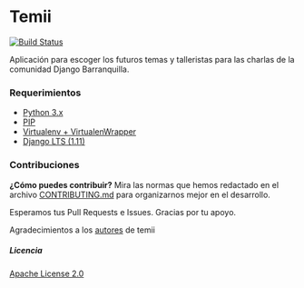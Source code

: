 # Temii

[![Build Status](https://travis-ci.org/PyBAQ/temii.svg?branch=master)](https://travis-ci.org/PyBAQ/temii)

Aplicación para escoger los futuros temas y talleristas para las charlas de la comunidad Django Barranquilla.

### Requerimientos

 * [Python 3.x](https://www.python.org/)  
 * [PIP](https://pypi.python.org/pypi/pip)
 * [Virtualenv + VirtualenWrapper](https://pypi.python.org/pypi/virtualenv)
 * [Django LTS (1.11)](https://www.djangoproject.com/)

### Contribuciones

**¿Cómo puedes contribuir?** Mira las normas que hemos redactado en el archivo [CONTRIBUTING.md] para organizarnos mejor en el desarrollo. 

Esperamos tus Pull Requests e Issues. Gracias por tu apoyo.

Agradecimientos a los [autores](AUTHORS.md) de temii

[CONTRIBUTING.md]: https://github.com/DjangoQuilla/temii/blob/master/CONTRIBUTING.md

##### Licencia

[Apache License 2.0](LICENSE)
